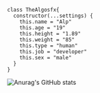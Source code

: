 ````red
class TheAlgosfx{
  constructor(...settings) {
    this.name = "Alp"
    this.age = "19"
    this.height = "1.89"
    this.weight = "85"
    this.type = "human"
    this.job = "developer"
    this.sex = "male"
  }
}
````
![Anurag's GitHub stats](https://github-readme-stats.vercel.app/api?username=anuraghazra&show_icons=true&theme=radical)
